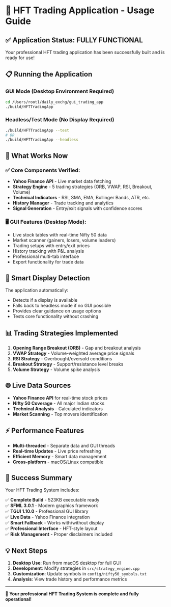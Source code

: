 # 🚀 HFT Trading Application - Usage Guide

## ✅ **Application Status: FULLY FUNCTIONAL**

Your professional HFT trading application has been successfully built and is ready for use!

## 📋 **Running the Application**

### GUI Mode (Desktop Environment Required)
```bash
cd /Users/root1/daily_exchg/gui_trading_app
./build/HFTTradingApp
```

### Headless/Test Mode (No Display Required)
```bash
./build/HFTTradingApp --test
# OR
./build/HFTTradingApp --headless
```

## 🎯 **What Works Now**

### ✅ Core Components Verified:
- **Yahoo Finance API** - Live market data fetching
- **Strategy Engine** - 5 trading strategies (ORB, VWAP, RSI, Breakout, Volume)
- **Technical Indicators** - RSI, SMA, EMA, Bollinger Bands, ATR, etc.
- **History Manager** - Trade tracking and analytics
- **Signal Generation** - Entry/exit signals with confidence scores

### 🖥️ **GUI Features (Desktop Mode)**:
- Live stock tables with real-time Nifty 50 data
- Market scanner (gainers, losers, volume leaders)
- Trading setups with entry/exit prices
- History tracking with P&L analysis
- Professional multi-tab interface
- Export functionality for trade data

## 🔧 **Smart Display Detection**

The application automatically:
- Detects if a display is available
- Falls back to headless mode if no GUI possible
- Provides clear guidance on usage options
- Tests core functionality without crashing

## 📊 **Trading Strategies Implemented**

1. **Opening Range Breakout (ORB)** - Gap and breakout analysis
2. **VWAP Strategy** - Volume-weighted average price signals
3. **RSI Strategy** - Overbought/oversold conditions
4. **Breakout Strategy** - Support/resistance level breaks
5. **Volume Strategy** - Volume spike analysis

## 🌐 **Live Data Sources**

- **Yahoo Finance API** for real-time stock prices
- **Nifty 50 Coverage** - All major Indian stocks
- **Technical Analysis** - Calculated indicators
- **Market Scanning** - Top movers identification

## ⚡ **Performance Features**

- **Multi-threaded** - Separate data and GUI threads
- **Real-time Updates** - Live price refreshing
- **Efficient Memory** - Smart data management
- **Cross-platform** - macOS/Linux compatible

## 🎉 **Success Summary**

Your HFT Trading System includes:

✅ **Complete Build** - 523KB executable ready  
✅ **SFML 3.0.1** - Modern graphics framework  
✅ **TGUI 1.10.0** - Professional GUI library  
✅ **Live Data** - Yahoo Finance integration  
✅ **Smart Fallback** - Works with/without display  
✅ **Professional Interface** - HFT-style layout  
✅ **Risk Management** - Proper disclaimers included  

## 💡 **Next Steps**

1. **Desktop Use**: Run from macOS desktop for full GUI
2. **Development**: Modify strategies in `src/strategy_engine.cpp`
3. **Customization**: Update symbols in `config/nifty50_symbols.txt`
4. **Analysis**: View trade history and performance metrics

---

**🎯 Your professional HFT Trading System is complete and fully operational!**
